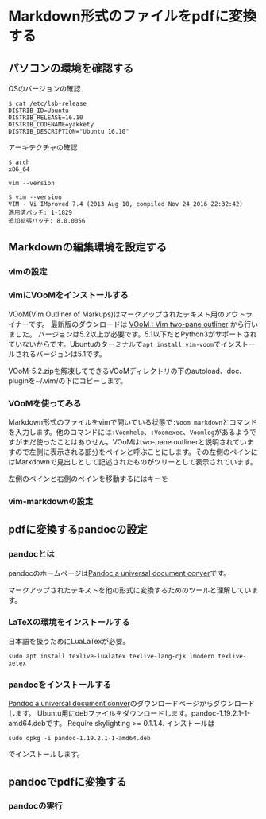 # Markdown形式のファイルをpdfに変換する

## パソコンの環境を確認する

OSのバージョンの確認

~~~
$ cat /etc/lsb-release
DISTRIB_ID=Ubuntu
DISTRIB_RELEASE=16.10
DISTRIB_CODENAME=yakkety
DISTRIB_DESCRIPTION="Ubuntu 16.10"
~~~
アーキテクチャの確認
~~~
$ arch
x86_64
~~~
`vim --version`
~~~
$ vim --version
VIM - Vi IMproved 7.4 (2013 Aug 10, compiled Nov 24 2016 22:32:42)
適用済パッチ: 1-1829
追加拡張パッチ: 8.0.0056
~~~

## Markdownの編集環境を設定する

### vimの設定

### vimにVOoMをインストールする

VOoM(Vim Outliner of Markups)はマークアップされたテキスト用のアウトライナーです。
最新版のダウンロードは [VOoM : Vim two-pane outliner](http://www.vim.org/scripts/script.php?script_id=2657) から行いました。
バージョンは5.2以上が必要です。5.1以下だとPython3がサポートされていないからです。Ubuntuのターミナルで`apt install vim-voom`でインストールされるバージョンは5.1です。

VOoM-5.2.zipを解凍してできるVOoMディレクトリの下のautoload、doc、pluginを~/.vim/の下にコピーします。

### VOoMを使ってみる

Markdown形式のファイルをvimで開いている状態で`:Voom markdown`とコマンドを入力します。他のコマンドには`:Voomhelp`、`:Voomexec`、`Voomlog`があるようですがまだ使ったことはありせん。VOoMはtwo-pane outlinerと説明されていますので左側に表示される部分をペインと呼ぶことにします。その左側のペインにはMarkdownで見出しとして記述されたものがツリーとして表示されています。

左側のペインと右側のペインを移動するには<tab>キーを

### vim-markdownの設定

## pdfに変換するpandocの設定

### pandocとは

pandocのホームページは[Pandoc a universal document conver](http://pandoc.org)です。

マークアップされたテキストを他の形式に変換するためのツールと理解しています。

### LaTeXの環境をインストールする

日本語を扱うためにLuaLaTexが必要。
~~~
sudo apt install texlive-lualatex texlive-lang-cjk lmodern texlive-xetex
~~~

### pandocをインストールする
[Pandoc a universal document conver](http://pandoc.org/installing.html)のダウンロードページからダウンロードします。
Ubuntu用にdebファイルをダウンロードします。pandoc-1.19.2.1-1-amd64.debです。
Require skylighting >= 0.1.1.4.
インストールは
~~~
sudo dpkg -i pandoc-1.19.2.1-1-amd64.deb
~~~
でインストールします。

## pandocでpdfに変換する

### pandocの実行


